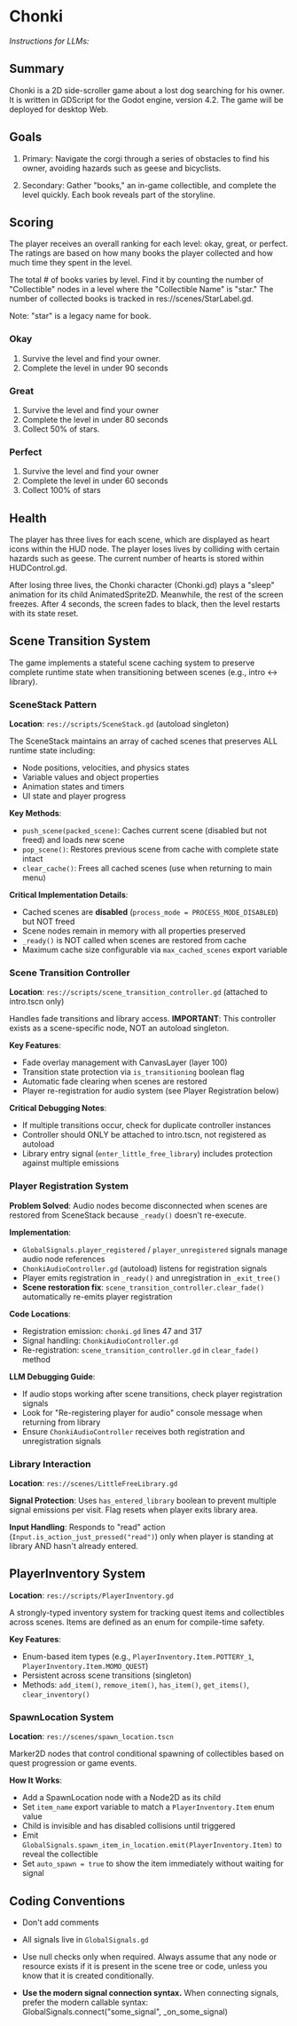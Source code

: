 # Chonki

*Instructions for LLMs:*

## Summary

Chonki is a 2D side-scroller game about a lost dog searching for his owner. It is written in GDScript for the Godot engine, version 4.2. The game will be deployed for desktop Web.

## Goals

1. Primary: Navigate the corgi through a series of obstacles to find his owner, avoiding hazards such as geese and bicyclists.

2. Secondary: Gather "books," an in-game collectible, and complete the level quickly. Each book reveals part of the storyline.

## Scoring

The player receives an overall ranking for each level: okay, great, or perfect. The ratings are based on how many books the player collected and how much time they spent in the level.

The total # of books varies by level. Find it by counting the number of "Collectible" nodes in a level where the "Collectible Name" is "star." The number of collected books is tracked in res://scenes/StarLabel.gd.

Note: "star" is a legacy name for book.

### Okay

1. Survive the level and find your owner.
2. Complete the level in under 90 seconds

### Great

1. Survive the level and find your owner
2. Complete the level in under 80 seconds
3. Collect 50% of stars.

### Perfect 

1. Survive the level and find your owner
2. Complete the level in under 60 seconds
3. Collect 100% of stars

## Health

The player has three lives for each scene, which are displayed as heart icons within the HUD node. The player loses lives by colliding with certain hazards such as geese. The current number of hearts is stored within HUDControl.gd.

After losing three lives, the Chonki character (Chonki.gd) plays a "sleep" animation for its child AnimatedSprite2D. Meanwhile, the rest of the screen freezes. After 4 seconds, the screen fades to black, then the level restarts with its state reset.

## Scene Transition System

The game implements a stateful scene caching system to preserve complete runtime state when transitioning between scenes (e.g., intro ↔ library).

### SceneStack Pattern

**Location**: `res://scripts/SceneStack.gd` (autoload singleton)

The SceneStack maintains an array of cached scenes that preserves ALL runtime state including:
- Node positions, velocities, and physics states
- Variable values and object properties  
- Animation states and timers
- UI state and player progress

**Key Methods**:
- `push_scene(packed_scene)`: Caches current scene (disabled but not freed) and loads new scene
- `pop_scene()`: Restores previous scene from cache with complete state intact
- `clear_cache()`: Frees all cached scenes (use when returning to main menu)

**Critical Implementation Details**:
- Cached scenes are **disabled** (`process_mode = PROCESS_MODE_DISABLED`) but NOT freed
- Scene nodes remain in memory with all properties preserved
- `_ready()` is NOT called when scenes are restored from cache
- Maximum cache size configurable via `max_cached_scenes` export variable

### Scene Transition Controller

**Location**: `res://scripts/scene_transition_controller.gd` (attached to intro.tscn only)

Handles fade transitions and library access. **IMPORTANT**: This controller exists as a scene-specific node, NOT an autoload singleton.

**Key Features**:
- Fade overlay management with CanvasLayer (layer 100)
- Transition state protection via `is_transitioning` boolean flag
- Automatic fade clearing when scenes are restored
- Player re-registration for audio system (see Player Registration below)

**Critical Debugging Notes**:
- If multiple transitions occur, check for duplicate controller instances
- Controller should ONLY be attached to intro.tscn, not registered as autoload
- Library entry signal (`enter_little_free_library`) includes protection against multiple emissions

### Player Registration System

**Problem Solved**: Audio nodes become disconnected when scenes are restored from SceneStack because `_ready()` doesn't re-execute.

**Implementation**:
- `GlobalSignals.player_registered` / `player_unregistered` signals manage audio node references
- `ChonkiAudioController.gd` (autoload) listens for registration signals
- Player emits registration in `_ready()` and unregistration in `_exit_tree()`
- **Scene restoration fix**: `scene_transition_controller.clear_fade()` automatically re-emits player registration

**Code Locations**:
- Registration emission: `chonki.gd` lines 47 and 317
- Signal handling: `ChonkiAudioController.gd` 
- Re-registration: `scene_transition_controller.gd` in `clear_fade()` method

**LLM Debugging Guide**:
- If audio stops working after scene transitions, check player registration signals
- Look for "Re-registering player for audio" console message when returning from library
- Ensure `ChonkiAudioController` receives both registration and unregistration signals

### Library Interaction

**Location**: `res://scenes/LittleFreeLibrary.gd`

**Signal Protection**: Uses `has_entered_library` boolean to prevent multiple signal emissions per visit. Flag resets when player exits library area.

**Input Handling**: Responds to "read" action (`Input.is_action_just_pressed("read")`) only when player is standing at library AND hasn't already entered.

## PlayerInventory System

**Location**: `res://scripts/PlayerInventory.gd`

A strongly-typed inventory system for tracking quest items and collectibles across scenes. Items are defined as an enum for compile-time safety.

**Key Features**:
- Enum-based item types (e.g., `PlayerInventory.Item.POTTERY_1`, `PlayerInventory.Item.MOMO_QUEST`)
- Persistent across scene transitions (singleton)
- Methods: `add_item()`, `remove_item()`, `has_item()`, `get_items()`, `clear_inventory()`

### SpawnLocation System

**Location**: `res://scenes/spawn_location.tscn`

Marker2D nodes that control conditional spawning of collectibles based on quest progression or game events.

**How It Works**:
- Add a SpawnLocation node with a Node2D as its child
- Set `item_name` export variable to match a `PlayerInventory.Item` enum value
- Child is invisible and has disabled collisions until triggered
- Emit `GlobalSignals.spawn_item_in_location.emit(PlayerInventory.Item)` to reveal the collectible
- Set `auto_spawn = true` to show the item immediately without waiting for signal

## Coding Conventions

- Don't add comments

- All signals live in `GlobalSignals.gd`

- Use null checks only when required. Always assume that any node or resource exists if it is present in the scene tree or code, unless you know that it is created conditionally.

- **Use the modern signal connection syntax.** When connecting signals, prefer the modern callable syntax: GlobalSignals.connect("some_signal", _on_some_signal)
